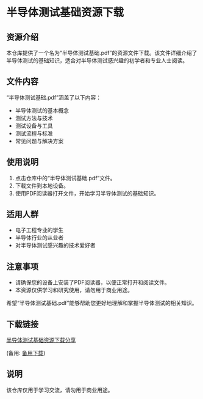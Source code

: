 # 半导体测试基础资源下载

## 资源介绍

本仓库提供了一个名为“半导体测试基础.pdf”的资源文件下载。该文件详细介绍了半导体测试的基础知识，适合对半导体测试感兴趣的初学者和专业人士阅读。

## 文件内容

“半导体测试基础.pdf”涵盖了以下内容：

- 半导体测试的基本概念
- 测试方法与技术
- 测试设备与工具
- 测试流程与标准
- 常见问题与解决方案

## 使用说明

1. 点击仓库中的“半导体测试基础.pdf”文件。
2. 下载文件到本地设备。
3. 使用PDF阅读器打开文件，开始学习半导体测试的基础知识。

## 适用人群

- 电子工程专业的学生
- 半导体行业的从业者
- 对半导体测试感兴趣的技术爱好者

## 注意事项

- 请确保您的设备上安装了PDF阅读器，以便正常打开和阅读文件。
- 本资源仅供学习和研究使用，请勿用于商业用途。

希望“半导体测试基础.pdf”能够帮助您更好地理解和掌握半导体测试的相关知识。

## 下载链接
[半导体测试基础资源下载分享](https://pan.quark.cn/s/7b0d0a8eef77) 

(备用: [备用下载](https://pan.baidu.com/s/1Q3YI6MLLjG3Vq_qHkCreQg?pwd=1234))

## 说明

该仓库仅用于学习交流，请勿用于商业用途。
